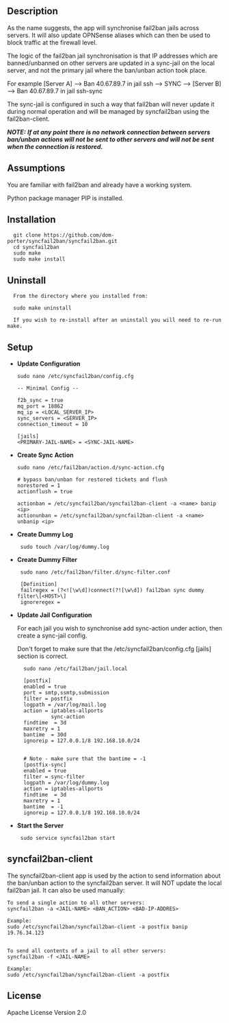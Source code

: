 ## Description
As the name suggests, the app will synchronise fail2ban jails across servers.  It will also update OPNSense aliases which can then be used to block traffic at the firewall level.

The logic of the fail2ban jail synchronisation is that IP addresses which are banned/unbanned on other servers are updated in a sync-jail on the local server, and not the primary jail where the ban/unban action took place.

For example [Server A] --> Ban 40.67.89.7 in jail ssh --> SYNC --> [Server B] --> Ban 40.67.89.7 in jail ssh-sync

The sync-jail is configured in such a way that fail2ban will never update it during normal operation and will be managed by syncfail2ban using the fail2ban-client.

***NOTE:***
***If at any point there is no network connection between servers ban/unban actions will not be sent to other servers and will not be sent when the connection is restored.*** 

## Assumptions
You are familiar with fail2ban and already have a working system.

Python package manager PIP is installed.
## Installation

      git clone https://github.com/dom-porter/syncfail2ban/syncfail2ban.git
      cd syncfail2ban
      sudo make
      sudo make install

## Uninstall
  
      From the directory where you installed from:

      sudo make uninstall

      If you wish to re-install after an uninstall you will need to re-run make.

## Setup

* **Update Configuration**

      sudo nano /etc/syncfail2ban/config.cfg
  
      -- Minimal Config --

      f2b_sync = true
      mq_port = 18862
      mq_ip = <LOCAL_SERVER_IP>
      sync_servers = <SERVER_IP>
      connection_timeout = 10

      [jails]
      <PRIMARY-JAIL-NAME> = <SYNC-JAIL-NAME>

* **Create Sync Action**

      sudo nano /etc/fail2ban/action.d/sync-action.cfg

      # bypass ban/unban for restored tickets and flush
      norestored = 1
      actionflush = true

      actionban = /etc/syncfail2ban/syncfail2ban-client -a <name> banip <ip>
      actionunban = /etc/syncfail2ban/syncfail2ban-client -a <name> unbanip <ip>

* **Create Dummy Log**

       sudo touch /var/log/dummy.log

* **Create Dummy Filter**

       sudo nano /etc/fail2ban/filter.d/sync-filter.conf 

       [Definition]
       failregex = (?<![\w\d])connect(?![\w\d]) fail2ban sync dummy filter\[<HOST>\]
       ignoreregex =

* **Update Jail Configuration**

  For each jail you wish to synchronise add sync-action under action, then create a sync-jail config.

  Don't forget to make sure that the /etc/syncfail2ban/config.cfg [jails] section is correct.

        sudo nano /etc/fail2ban/jail.local

        [postfix]
        enabled = true
        port = smtp,ssmtp,submission
        filter = postfix
        logpath = /var/log/mail.log
        action = iptables-allports
                 sync-action
        findtime  = 3d
        maxretry = 1
        bantime  = 30d
        ignoreip = 127.0.0.1/8 192.168.10.0/24


        # Note - make sure that the bantime = -1
        [postfix-sync]
        enabled = true
        filter = sync-filter
        logpath = /var/log/dummy.log
        action = iptables-allports
        findtime  = 3d
        maxretry = 1
        bantime  = -1
        ignoreip = 127.0.0.1/8 192.168.10.0/24

* **Start the Server**

       sudo service syncfail2ban start

## syncfail2ban-client

The syncfail2ban-client app is used by the action to send information about the ban/unban action to the syncfail2ban server. It will NOT update the local fail2ban jail. It can also be used manually:
    
    To send a single action to all other servers:
    syncfail2ban -a <JAIL-NAME> <BAN_ACTION> <BAD-IP-ADDRES>

    Example:
    sudo /etc/syncfail2ban/syncfail2ban-client -a postfix banip 19.76.34.123


    To send all contents of a jail to all other servers:
    syncfail2ban -f <JAIL-NAME>

    Example:
    sudo /etc/syncfail2ban/syncfail2ban-client -a postfix

## License
Apache License Version 2.0

